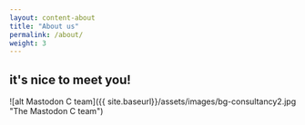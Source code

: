 ```yaml
---
layout: content-about
title: "About us"
permalink: /about/
weight: 3
---
```

## it's nice to meet you!

![alt Mastodon C team]({{ site.baseurl}}/assets/images/bg-consultancy2.jpg "The Mastodon C team")

